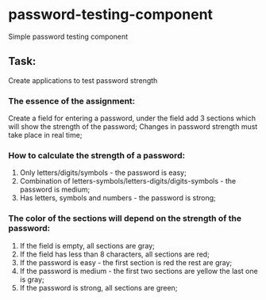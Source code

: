 # password-testing-component
Simple password testing component

## Task:  
Create applications to test password strength

### The essence of the assignment:
 Create a field for entering a password, under the field add 3 sections which will show the strength of the password;
 Changes in password strength must take place in real time;
 ### How to calculate the strength of a password:
 1. Only letters/digits/symbols - the password is easy;
 2. Combination of letters-symbols/letters-digits/digits-symbols - the password is medium;
 3. Has letters, symbols and numbers - the password is strong;
 ### The color of the sections will depend on the strength of the password:
 1. If the field is empty, all sections are gray;
 2. If the field has less than 8 characters, all sections are red;
 3. If the password is easy - the first section is red the rest are gray;
 4. If the password is medium - the first two sections are yellow the last one is gray;
 5. If the password is strong, all sections are green;